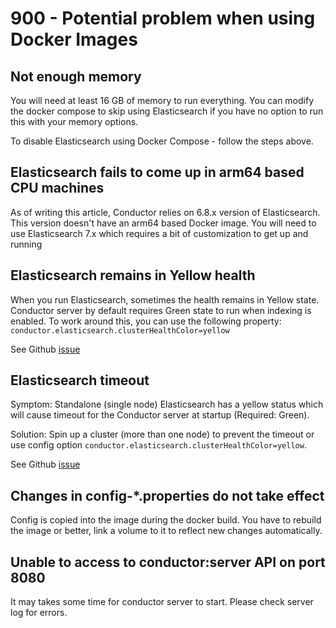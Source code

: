 # 900 - Potential problem when using Docker Images

## Not enough memory
You will need at least 16 GB of memory to run everything. You can modify the docker compose to skip using Elasticsearch if you have no option to run this with your memory options.

To disable Elasticsearch using Docker Compose - follow the steps above.

## Elasticsearch fails to come up in arm64 based CPU machines
As of writing this article, Conductor relies on 6.8.x version of Elasticsearch. This version doesn't have an arm64 based Docker image. You will need to use Elasticsearch 7.x which requires a bit of customization to get up and running

## Elasticsearch remains in Yellow health
When you run Elasticsearch, sometimes the health remains in Yellow state. Conductor server by default requires Green state to run when indexing is enabled. To work around this, you can use the following property: ```conductor.elasticsearch.clusterHealthColor=yellow```

See Github [issue](https://github.com/Netflix/conductor/issues/2262)

## Elasticsearch timeout
Symptom: Standalone (single node) Elasticsearch has a yellow status which will cause timeout for the Conductor server at startup (Required: Green).

Solution: Spin up a cluster (more than one node) to prevent the timeout or use config option ```conductor.elasticsearch.clusterHealthColor=yellow```.

See Github [issue](https://github.com/Netflix/conductor/issues/2262)

## Changes in config-*.properties do not take effect
Config is copied into the image during the docker build. You have to rebuild the image or better, link a volume to it to reflect new changes automatically.

## Unable to access to conductor:server API on port 8080
It may takes some time for conductor server to start. Please check server log for errors.
